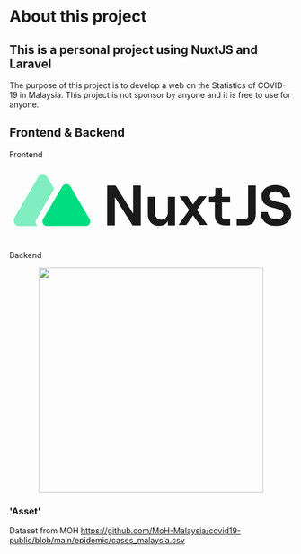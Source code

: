 # About this project

## This is a personal project using NuxtJS and Laravel

The purpose of this project is to develop a web on the Statistics of COVID-19 in Malaysia. This project is not sponsor by anyone and it is free to use for anyone. 

## Frontend & Backend

Frontend 
<svg viewBox="0 0 221 65" fill="none" xmlns="http://www.w3.org/2000/svg" settings="[object Object]" class="h-8 mr-4 md:h-9 lg:mr-0"><path d="M76.333 20.5005H82.8185L96.5631 42.4764V20.5005H102.55V51.6393H96.1087L82.3198 29.7091V51.6393H76.333V20.5005Z" fill="currentColor"></path> <path d="M129.311 51.6393H123.732V48.1611C122.462 50.6089 119.877 51.9871 116.612 51.9871C111.441 51.9871 108.083 48.3393 108.083 43.0894V29.2178H113.662V41.9416C113.662 45.0111 115.568 47.1459 118.425 47.1459C121.555 47.1459 123.732 44.7437 123.732 41.4524V29.2178H129.311V51.6393Z" fill="currentColor"></path> <path d="M148.724 51.2848L143.372 43.811L138.019 51.2848H132.076L140.333 39.5849L132.712 28.8633H138.79L143.372 35.3154L147.906 28.8633H154.031L146.364 39.5849L154.62 51.2848H148.724Z" fill="currentColor"></path> <path d="M165.96 22.4565V29.2173H172.311V33.7999H165.96V44.9302C165.96 45.304 166.111 45.6626 166.381 45.9271C166.65 46.1916 167.015 46.3405 167.397 46.3411H172.311V51.6302H168.636C163.646 51.6302 160.381 48.7824 160.381 43.8042V33.8043H155.891V29.2173H158.708C160.022 29.2173 160.787 28.45 160.787 27.1804V22.4565H165.96Z" fill="currentColor"></path> <path d="M186.374 44.5872V20.5005H192.359V42.7416C192.359 48.748 189.411 51.6393 184.422 51.6393H177.455V46.3502H184.577C185.053 46.3502 185.511 46.1645 185.848 45.8339C186.185 45.5032 186.374 45.0548 186.374 44.5872" fill="currentColor"></path> <path d="M195.945 41.1847H201.708C202.027 44.6629 204.386 46.8781 208.196 46.8781C211.598 46.8781 213.959 45.5455 213.959 42.7869C213.959 36.113 196.892 40.739 196.892 28.8174C196.896 23.7023 201.387 20.1479 207.839 20.1479C214.553 20.1479 219.088 23.9283 219.365 29.7565H213.633C213.363 27.0435 211.195 25.2196 207.828 25.2196C204.698 25.2196 202.748 26.6435 202.748 28.8218C202.748 35.7174 220.037 30.5609 220.037 42.7021C220.037 48.4846 215.182 51.9998 208.198 51.9998C200.986 51.9998 196.269 47.7281 195.952 41.189" fill="currentColor"></path> <path fill-rule="evenodd" clip-rule="evenodd" d="M29.7513 14.261C28.0767 11.3817 23.8903 11.3817 22.2157 14.261L3.96535 45.641C2.29077 48.5204 4.38399 52.1195 7.73316 52.1195H21.9804C20.5493 50.8688 20.0193 48.7051 21.1023 46.8487L34.9243 23.1556L29.7513 14.261Z" fill="#80EEC0"></path> <path d="M41.3151 21.1443C42.701 18.7885 46.1656 18.7885 47.5515 21.1443L62.6552 46.8188C64.0411 49.1746 62.3088 52.1194 59.537 52.1194H29.3296C26.5579 52.1194 24.8255 49.1746 26.2114 46.8188L41.3151 21.1443Z" fill="#00DC82"></path></svg>

Backend 
<p align="center"><a href="https://laravel.com" target="_blank"><img src="https://raw.githubusercontent.com/laravel/art/master/logo-lockup/5%20SVG/2%20CMYK/1%20Full%20Color/laravel-logolockup-cmyk-red.svg" width="400"></a></p>

### 'Asset'

Dataset from MOH
https://github.com/MoH-Malaysia/covid19-public/blob/main/epidemic/cases_malaysia.csv

